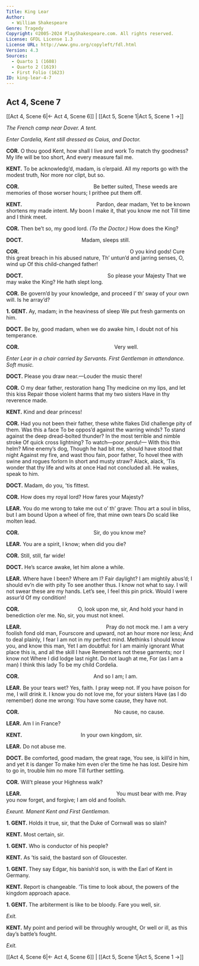 ```yaml
---
Title: King Lear
Author: 
  - William Shakespeare
Genre: Tragedy
Copyright: ©2005-2024 PlayShakespeare.com. All rights reserved.
License: GFDL License 1.3
License URL: http://www.gnu.org/copyleft/fdl.html
Version: 4.3
Sources:
  - Quarto 1 (1608)
  - Quarto 2 (1619)
  - First Folio (1623)
ID: king-lear-4-7
---
```


## Act 4, Scene 7
[[Act 4, Scene 6|← Act 4, Scene 6]] | [[Act 5, Scene 1|Act 5, Scene 1 →]]

*The French camp near Dover. A tent.*

*Enter Cordelia, Kent still dressed as Caius, and Doctor.*

**COR.**
O thou good Kent, how shall I live and work
To match thy goodness? My life will be too short,
And every measure fail me.

**KENT.**
To be acknowledg’d, madam, is o’erpaid.
All my reports go with the modest truth,
Nor more nor clipt, but so.

**COR.**
              Be better suited,
These weeds are memories of those worser hours;
I prithee put them off.

**KENT.**
              Pardon, dear madam,
Yet to be known shortens my made intent.
My boon I make it, that you know me not
Till time and I think meet.

**COR.**
Then be’t so, my good lord.
*(To the Doctor.)*
How does the King?

**DOCT.**
           Madam, sleeps still.

**COR.**
                     O you kind gods!
Cure this great breach in his abused nature,
Th’ untun’d and jarring senses, O, wind up
Of this child-changed father!

**DOCT.**
                So please your Majesty
That we may wake the King? He hath slept long.

**COR.**
Be govern’d by your knowledge, and proceed
I’ th’ sway of your own will. Is he array’d?

**1. GENT.**
Ay, madam; in the heaviness of sleep
We put fresh garments on him.

**DOCT.**
Be by, good madam, when we do awake him,
I doubt not of his temperance.

**COR.**
                  Very well.

*Enter Lear in a chair carried by Servants. First Gentleman in attendance. Soft music.*

**DOCT.**
Please you draw near.—Louder the music there!

**COR.**
O my dear father, restoration hang
Thy medicine on my lips, and let this kiss
Repair those violent harms that my two sisters
Have in thy reverence made.

**KENT.**
Kind and dear princess!

**COR.**
Had you not been their father, these white flakes
Did challenge pity of them. Was this a face
To be oppos’d against the warring winds?
To stand against the deep dread-bolted thunder?
In the most terrible and nimble stroke
Of quick cross lightning? To watch—poor *perdu*!⁠—
With this thin helm? Mine enemy’s dog,
Though he had bit me, should have stood that night
Against my fire, and wast thou fain, poor father,
To hovel thee with swine and rogues forlorn
In short and musty straw? Alack, alack,
’Tis wonder that thy life and wits at once
Had not concluded all. He wakes, speak to him.

**DOCT.**
Madam, do you, ’tis fittest.

**COR.**
How does my royal lord? How fares your Majesty?

**LEAR.**
You do me wrong to take me out o’ th’ grave:
Thou art a soul in bliss, but I am bound
Upon a wheel of fire, that mine own tears
Do scald like molten lead.

**COR.**
              Sir, do you know me?

**LEAR.**
You are a spirit, I know; when did you die?

**COR.**
Still, still, far wide!

**DOCT.**
He’s scarce awake, let him alone a while.

**LEAR.**
Where have I been? Where am I? Fair daylight?
I am mightily abus’d; I should ev’n die with pity
To see another thus. I know not what to say.
I will not swear these are my hands. Let’s see,
I feel this pin prick. Would I were assur’d
Of my condition!

**COR.**
           O, look upon me, sir,
And hold your hand in benediction o’er me.
No, sir, you must not kneel.

**LEAR.**
                Pray do not mock me.
I am a very foolish fond old man,
Fourscore and upward, not an hour more nor less;
And to deal plainly,
I fear I am not in my perfect mind.
Methinks I should know you, and know this man,
Yet I am doubtful: for I am mainly ignorant
What place this is, and all the skill I have
Remembers not these garments; nor I know not
Where I did lodge last night. Do not laugh at me,
For (as I am a man) I think this lady
To be my child Cordelia.

**COR.**
              And so I am; I am.

**LEAR.**
Be your tears wet? Yes, faith. I pray weep not.
If you have poison for me, I will drink it.
I know you do not love me, for your sisters
Have (as I do remember) done me wrong:
You have some cause, they have not.

**COR.**
                  No cause, no cause.

**LEAR.**
Am I in France?

**KENT.**
           In your own kingdom, sir.

**LEAR.**
Do not abuse me.

**DOCT.**
Be comforted, good madam, the great rage,
You see, is kill’d in him, and yet it is danger
To make him even o’er the time he has lost.
Desire him to go in, trouble him no more
Till further settling.

**COR.**
Will’t please your Highness walk?

**LEAR.**
                  You must bear with me.
Pray you now forget, and forgive; I am old and foolish.

*Exeunt. Manent Kent and First Gentleman.*

**1. GENT.**
Holds it true, sir, that the Duke of Cornwall was so slain?

**KENT.**
Most certain, sir.

**1. GENT.**
Who is conductor of his people?

**KENT.**
As ’tis said, the bastard son of Gloucester.

**1. GENT.**
They say Edgar, his banish’d son, is with the Earl of Kent in Germany.

**KENT.**
Report is changeable. ’Tis time to look about, the powers of the kingdom approach apace.

**1. GENT.**
The arbiterment is like to be bloody. Fare you well, sir.

*Exit.*

**KENT.**
My point and period will be throughly wrought,
Or well or ill, as this day’s battle’s fought.

*Exit.*

[[Act 4, Scene 6|← Act 4, Scene 6]] | [[Act 5, Scene 1|Act 5, Scene 1 →]]